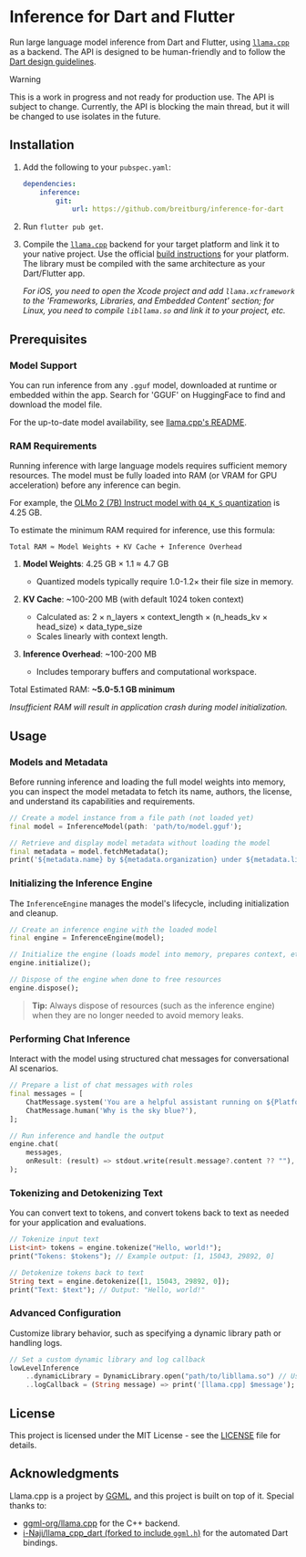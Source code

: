 # Inference for Dart and Flutter

Run large language model inference from Dart and Flutter, using [`llama.cpp`](https://github.com/ggml-org/llama.cpp) as a backend. The API is designed to be human-friendly and to follow the [Dart design guidelines](https://dart.dev/effective-dart/design).

> [!WARNING]  
> This is a work in progress and not ready for production use. The API is subject to change. Currently, the API is blocking the main thread, but it will be changed to use isolates in the future.

## Installation

1. Add the following to your `pubspec.yaml`:
    ```yaml
    dependencies:
        inference:
            git:
                url: https://github.com/breitburg/inference-for-dart
    ```

2. Run `flutter pub get`.

3. Compile the [`llama.cpp`](https://github.com/ggml-org/llama.cpp) backend for your target platform and link it to your native project. Use the official [build instructions](https://github.com/ggml-org/llama.cpp/blob/master/docs/build.md) for your platform. The library must be compiled with the same architecture as your Dart/Flutter app.

    _For iOS, you need to open the Xcode project and add `llama.xcframework` to the 'Frameworks, Libraries, and Embedded Content' section; for Linux, you need to compile `libllama.so` and link it to your project, etc._

## Prerequisites

### Model Support

You can run inference from any `.gguf` model, downloaded at runtime or embedded within the app. Search for 'GGUF' on HuggingFace to find and download the model file.

For the up-to-date model availability, see [llama.cpp's README](https://github.com/ggml-org/llama.cpp?tab=readme-ov-file#text-only).

### RAM Requirements

Running inference with large language models requires sufficient memory resources. The model must be fully loaded into RAM (or VRAM for GPU acceleration) before any inference can begin.

For example, the [OLMo 2 (7B) Instruct model with `Q4_K_S` quantization](https://huggingface.co/allenai/OLMo-2-1124-7B-Instruct-GGUF/blob/main/olmo-2-1124-7B-instruct-Q4_K_S.gguf) is 4.25 GB.

To estimate the minimum RAM required for inference, use this formula:

```
Total RAM ≈ Model Weights + KV Cache + Inference Overhead
```

1. **Model Weights**: 4.25 GB × 1.1 ≈ 4.7 GB
   - Quantized models typically require 1.0-1.2× their file size in memory.

2. **KV Cache**: ~100-200 MB (with default 1024 token context)
   - Calculated as: 2 × n_layers × context_length × (n_heads_kv × head_size) × data_type_size
   - Scales linearly with context length.

3. **Inference Overhead**: ~100-200 MB
   - Includes temporary buffers and computational workspace.

Total Estimated RAM: **~5.0-5.1 GB minimum**

*Insufficient RAM will result in application crash during model initialization.*

## Usage

### Models and Metadata

Before running inference and loading the full model weights into memory, you can inspect the model metadata to fetch its name, authors, the license, and understand its capabilities and requirements.

```dart
// Create a model instance from a file path (not loaded yet)
final model = InferenceModel(path: 'path/to/model.gguf');

// Retrieve and display model metadata without loading the model
final metadata = model.fetchMetadata();
print('${metadata.name} by ${metadata.organization} under ${metadata.license}');
```

### Initializing the Inference Engine

The `InferenceEngine` manages the model's lifecycle, including initialization and cleanup.

```dart
// Create an inference engine with the loaded model
final engine = InferenceEngine(model);

// Initialize the engine (loads model into memory, prepares context, etc.)
engine.initialize();

// Dispose of the engine when done to free resources
engine.dispose();
```

> **Tip:** Always dispose of resources (such as the inference engine) when they are no longer needed to avoid memory leaks.

### Performing Chat Inference

Interact with the model using structured chat messages for conversational AI scenarios.

```dart
// Prepare a list of chat messages with roles
final messages = [
    ChatMessage.system('You are a helpful assistant running on ${Platform.operatingSystem}.'),
    ChatMessage.human('Why is the sky blue?'),
];

// Run inference and handle the output
engine.chat(
    messages,
    onResult: (result) => stdout.write(result.message?.content ?? ""),
);
```

### Tokenizing and Detokenizing Text

You can convert text to tokens, and convert tokens back to text as needed for your application and evaluations.

```dart
// Tokenize input text
List<int> tokens = engine.tokenize("Hello, world!");
print("Tokens: $tokens"); // Example output: [1, 15043, 29892, 0]

// Detokenize tokens back to text
String text = engine.detokenize([1, 15043, 29892, 0]);
print("Text: $text"); // Output: "Hello, world!"
```

### Advanced Configuration

Customize library behavior, such as specifying a dynamic library path or handling logs.

```dart
// Set a custom dynamic library and log callback
lowLevelInference
    ..dynamicLibrary = DynamicLibrary.open("path/to/libllama.so") // Use .dylib for macOS, .dll for Windows
    ..logCallback = (String message) => print('[llama.cpp] $message');
```



## License

This project is licensed under the MIT License - see the [LICENSE](LICENSE) file for details.

## Acknowledgments

Llama.cpp is a project by [GGML](https://ggml.ai/), and this project is built on top of it. Special thanks to:

- [ggml-org/llama.cpp](https://github.com/ggml-org/llama.cpp) for the C++ backend.
- [i-Naji/llama_cpp_dart (forked to include `ggml.h`)](https://github.com/breitburg/llama_cpp_dart_bindings) for the automated Dart bindings.